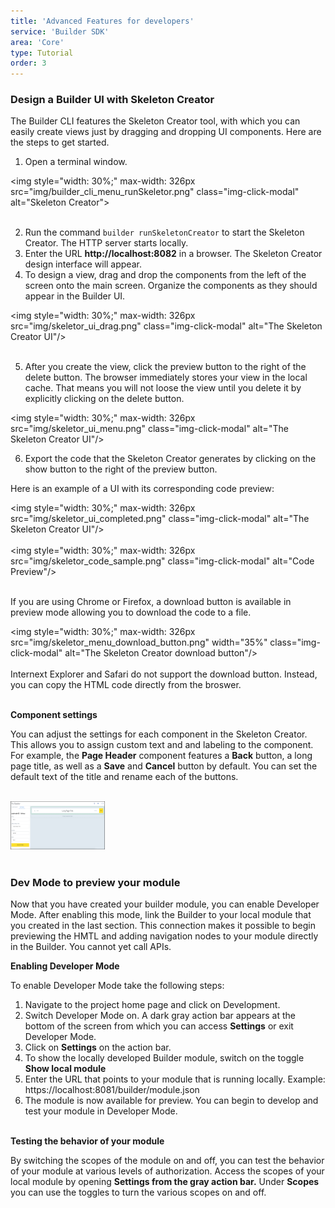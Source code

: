 ```yaml
---
title: 'Advanced Features for developers'
service: 'Builder SDK'
area: 'Core'
type: Tutorial
order: 3
---
```


<h3>Design a Builder UI with Skeleton Creator</h3>

The Builder CLI features the Skeleton Creator tool, with which you can easily create views just by dragging and dropping UI components. Here are the steps to get started.<br>

1. Open a terminal window.

<img style="width: 30%;" max-width: 326px src="img/builder_cli_menu_runSkeletor.png" class="img-click-modal" alt="Skeleton Creator"><br><br>

2. Run the command `builder runSkeletonCreator` to start the Skeleton Creator. The HTTP server starts locally.
3. Enter the URL <b>http://localhost:8082</b> in a browser.  The Skeleton Creator design interface will appear.
4. To design a view, drag and drop the components from the left of the screen onto the main screen. Organize the components as they should appear in the Builder UI.

<img style="width: 30%;" max-width: 326px src="img/skeletor_ui_drag.png" class="img-click-modal" alt="The Skeleton Creator UI"/><br><br>

5. After you create the view, click the preview button to the right of the delete button.  The browser immediately stores your view in the local cache. That means you will not loose the view until you delete it by explicitly clicking on the delete button.

<img style="width: 30%;" max-width: 326px src="img/skeletor_ui_menu.png" class="img-click-modal" alt="The Skeleton Creator UI"/><br>

6. Export the code that the Skeleton Creator generates by clicking on the show button to the right of the preview button.

Here is an example of a UI with its corresponding code preview:<br>

<img style="width: 30%;" max-width: 326px src="img/skeletor_ui_completed.png" class="img-click-modal" alt="The Skeleton Creator UI"/><br><br>
<img style="width: 30%;" max-width: 326px src="img/skeletor_code_sample.png" class="img-click-modal" alt="Code Preview"/><br><br>

If you are using Chrome or Firefox, a download button is available in preview mode allowing you to download the code to a file.

<img style="width: 30%;" max-width: 326px src="img/skeletor_menu_download_button.png"  width="35%" class="img-click-modal" alt="The Skeleton Creator download button"/><br><br>
Internext Explorer and Safari do not support the download button. Instead, you can copy the HTML code directly from the broswer. <br><br>


**Component settings**

You can adjust the settings for each component in the Skeleton Creator. This allows you to assign custom text and and labeling to the component. For example, the <strong>Page Header</strong> component features a <strong>Back</strong> button, a long page title, as well as a <strong>Save</strong> and <strong>Cancel</strong> button by default. You can set the default text of the title and rename each of the buttons.

<br>
  <img style="width: 30%;" max-width: 326px src="img/component_settings.png" class="img-click-modal" alt="Code Preview"/><br><br>
  

<h3>Dev Mode to preview your module</h3>

Now that you have created your builder module, you can enable Developer Mode. After enabling this mode, link the Builder to your local module that you created in the last section. This connection makes it possible to begin previewing the HMTL and adding navigation nodes to your module directly in the Builder. You cannot yet call APIs.<br>

**Enabling Developer Mode**

To enable Developer Mode take the following steps:

1. Navigate to the project home page and click on Development. 
2. Switch Developer Mode on. A dark gray action bar appears at the bottom of the screen from which you can access <b>Settings</b> or exit Developer Mode.
3. Click on <b>Settings</b> on the action bar.
4. To show the locally developed Builder module, switch on the toggle <b>Show local module</b>
5. Enter the URL that points to your module that is running locally. Example: https://localhost:8081/builder/module.json
6. The module is now available for preview. You can begin to develop and test your module in Developer Mode. <br><br>

**Testing the behavior of your module**

By switching the scopes of the module on and off, you can test the behavior of your module at various levels of authorization. Access the scopes of your local module by opening <b>Settings from the gray action bar.</b> Under <b>Scopes</b> you can use the toggles to turn the various scopes on and off.
